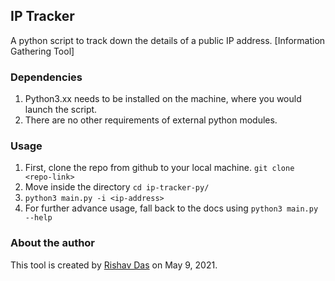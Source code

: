 ## IP Tracker
A python script to track down the details of a public IP address. [Information Gathering Tool]

### Dependencies
1. Python3.xx needs to be installed on the machine, where you would launch the script.
2. There are no other requirements of external python modules.

### Usage
1. First, clone the repo from github to your local machine. ```git clone <repo-link>```
2. Move inside the directory ```cd ip-tracker-py/```
3. ```python3 main.py -i <ip-address>```
4. For further advance usage, fall back to the docs using ```python3 main.py --help```

### About the author

This tool is created by [Rishav Das](https://github.com/r1shavd/) on May 9, 2021.
